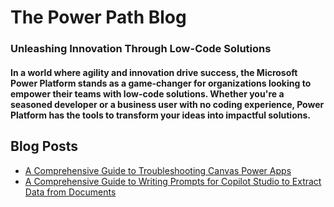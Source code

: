 # The Power Path Blog
### Unleashing Innovation Through Low-Code Solutions
#### In a world where agility and innovation drive success, the Microsoft Power Platform stands as a game-changer for organizations looking to empower their teams with low-code solutions. Whether you're a seasoned developer or a business user with no coding experience, Power Platform has the tools to transform your ideas into impactful solutions.
         
## Blog Posts
- [A Comprehensive Guide to Troubleshooting Canvas Power Apps](posts/AComprehensiveGuidetoTroubleshootingCanvasPowerApps.md)
- [A Comprehensive Guide to Writing Prompts for Copilot Studio to Extract Data from Documents](posts/PromptingForCopilotStudio.md)
